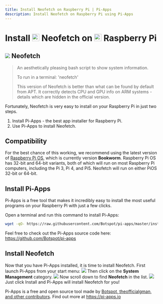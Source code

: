 ```yaml
---
title: Install Neofetch on Raspberry Pi | Pi-Apps
description: Install Neofetch on Raspberry Pi using Pi-Apps
---
```

<div class="simple-install-content content">

# Install <img src="/img/app-icons/Neofetch/icon-64.png" height=24> Neofetch on <img src=/img/other-icons/raspberrypi-icon.svg height=24> Raspberry Pi

## <img src="/img/app-icons/Neofetch/icon-64.png"> Neofetch
> An aesthetically pleasing bash script to show system information.
> 
> To run in a terminal: 'neofetch'
> 
> This version of Neofetch is better than what can be found by default from APT. It correctly detects CPU and GPU info on ARM systems - details which are hidden in the official version.

Fortunately, Neofetch is very easy to install on your Raspberry Pi in just two steps.
1. Install Pi-Apps - the best app installer for Raspberry Pi.
2. Use Pi-Apps to install Neofetch.
</div>
<div class="simple-install-content content">

## Compatibility
For the best chance of this working, we recommend using the latest version of [Raspberry Pi OS](https://www.raspberrypi.com/software/), which is currently version **Bookworm**.
Raspberry Pi OS has 32-bit and 64-bit variants, both of which will run on most Raspberry Pi computers, including the Pi 3, Pi 4, and Pi5.
Neofetch will run on either PiOS 32-bit or 64-bit.
</div>
<div class="simple-install-content content">

## Install Pi-Apps

Pi-Apps is a free tool that makes it incredibly easy to install the most useful programs on your Raspberry Pi with just a few clicks.

Open a terminal and run this command to install Pi-Apps:
```bash
wget -qO- https://raw.githubusercontent.com/Botspot/pi-apps/master/install | bash
```
Feel free to check out the Pi-Apps source code here: https://github.com/Botspot/pi-apps
</div>
<div class="simple-install-content content">

## Install Neofetch

Now that you have Pi-Apps installed, it is time to install Neofetch.
First launch Pi-Apps from your start menu:
<img src="/img/start-menu.png">
Then click on the <b>System Management</b> category.
<img src="/img/category-selections/System Management.png">
Now scroll down to find <b>Neofetch</b> in the list.
<img src="/img/app-icons/Neofetch/app-selection.png">
Just click Install and Pi-Apps will install Neofetch for you!
</div>
<div class="simple-install-content content">

Pi-Apps is a free and open source tool made by [Botspot, theofficialgman, and other contributors](/about/#contributors). Find out more at https://pi-apps.io
</div>
